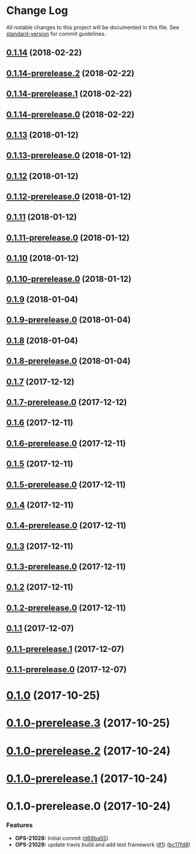 # Change Log

All notable changes to this project will be documented in this file. See [standard-version](https://github.com/conventional-changelog/standard-version) for commit guidelines.

<a name="0.1.14"></a>
## [0.1.14](https://github.com/daxko/dxp-questions-ui/compare/v0.1.14-prerelease.2...v0.1.14) (2018-02-22)



<a name="0.1.14-prerelease.2"></a>
## [0.1.14-prerelease.2](https://github.com/daxko/dxp-questions-ui/compare/v0.1.14-prerelease.1...v0.1.14-prerelease.2) (2018-02-22)



<a name="0.1.14-prerelease.1"></a>
## [0.1.14-prerelease.1](https://github.com/daxko/dxp-questions-ui/compare/v0.1.13...v0.1.14-prerelease.1) (2018-02-22)



<a name="0.1.14-prerelease.0"></a>
## [0.1.14-prerelease.0](https://github.com/daxko/dxp-questions-ui/compare/v0.1.13...v0.1.14-prerelease.0) (2018-02-22)



<a name="0.1.13"></a>
## [0.1.13](https://github.com/daxko/dxp-questions-ui/compare/v0.1.13-prerelease.0...v0.1.13) (2018-01-12)



<a name="0.1.13-prerelease.0"></a>
## [0.1.13-prerelease.0](https://github.com/daxko/dxp-questions-ui/compare/v0.1.12...v0.1.13-prerelease.0) (2018-01-12)



<a name="0.1.12"></a>
## [0.1.12](https://github.com/daxko/dxp-questions-ui/compare/v0.1.12-prerelease.0...v0.1.12) (2018-01-12)



<a name="0.1.12-prerelease.0"></a>
## [0.1.12-prerelease.0](https://github.com/daxko/dxp-questions-ui/compare/v0.1.11...v0.1.12-prerelease.0) (2018-01-12)



<a name="0.1.11"></a>
## [0.1.11](https://github.com/daxko/dxp-questions-ui/compare/v0.1.11-prerelease.0...v0.1.11) (2018-01-12)



<a name="0.1.11-prerelease.0"></a>
## [0.1.11-prerelease.0](https://github.com/daxko/dxp-questions-ui/compare/v0.1.10...v0.1.11-prerelease.0) (2018-01-12)



<a name="0.1.10"></a>
## [0.1.10](https://github.com/daxko/dxp-questions-ui/compare/v0.1.10-prerelease.0...v0.1.10) (2018-01-12)



<a name="0.1.10-prerelease.0"></a>
## [0.1.10-prerelease.0](https://github.com/daxko/dxp-questions-ui/compare/v0.1.9...v0.1.10-prerelease.0) (2018-01-12)



<a name="0.1.9"></a>
## [0.1.9](https://github.com/daxko/dxp-questions-ui/compare/v0.1.9-prerelease.0...v0.1.9) (2018-01-04)



<a name="0.1.9-prerelease.0"></a>
## [0.1.9-prerelease.0](https://github.com/daxko/dxp-questions-ui/compare/v0.1.8...v0.1.9-prerelease.0) (2018-01-04)



<a name="0.1.8"></a>
## [0.1.8](https://github.com/daxko/dxp-questions-ui/compare/v0.1.8-prerelease.0...v0.1.8) (2018-01-04)



<a name="0.1.8-prerelease.0"></a>
## [0.1.8-prerelease.0](https://github.com/daxko/dxp-questions-ui/compare/v0.1.7...v0.1.8-prerelease.0) (2018-01-04)



<a name="0.1.7"></a>
## [0.1.7](https://github.com/daxko/dxp-questions-ui/compare/v0.1.7-prerelease.0...v0.1.7) (2017-12-12)



<a name="0.1.7-prerelease.0"></a>
## [0.1.7-prerelease.0](https://github.com/daxko/dxp-questions-ui/compare/v0.1.6...v0.1.7-prerelease.0) (2017-12-12)



<a name="0.1.6"></a>
## [0.1.6](https://github.com/daxko/dxp-questions-ui/compare/v0.1.6-prerelease.0...v0.1.6) (2017-12-11)



<a name="0.1.6-prerelease.0"></a>
## [0.1.6-prerelease.0](https://github.com/daxko/dxp-questions-ui/compare/v0.1.5...v0.1.6-prerelease.0) (2017-12-11)



<a name="0.1.5"></a>
## [0.1.5](https://github.com/daxko/dxp-questions-ui/compare/v0.1.5-prerelease.0...v0.1.5) (2017-12-11)



<a name="0.1.5-prerelease.0"></a>
## [0.1.5-prerelease.0](https://github.com/daxko/dxp-questions-ui/compare/v0.1.4...v0.1.5-prerelease.0) (2017-12-11)



<a name="0.1.4"></a>
## [0.1.4](https://github.com/daxko/dxp-questions-ui/compare/v0.1.4-prerelease.0...v0.1.4) (2017-12-11)



<a name="0.1.4-prerelease.0"></a>
## [0.1.4-prerelease.0](https://github.com/daxko/dxp-questions-ui/compare/v0.1.3...v0.1.4-prerelease.0) (2017-12-11)



<a name="0.1.3"></a>
## [0.1.3](https://github.com/daxko/dxp-questions-ui/compare/v0.1.3-prerelease.0...v0.1.3) (2017-12-11)



<a name="0.1.3-prerelease.0"></a>
## [0.1.3-prerelease.0](https://github.com/daxko/dxp-questions-ui/compare/v0.1.2...v0.1.3-prerelease.0) (2017-12-11)



<a name="0.1.2"></a>
## [0.1.2](https://github.com/daxko/dxp-questions-ui/compare/v0.1.2-prerelease.0...v0.1.2) (2017-12-11)



<a name="0.1.2-prerelease.0"></a>
## [0.1.2-prerelease.0](https://github.com/daxko/dxp-questions-ui/compare/v0.1.1...v0.1.2-prerelease.0) (2017-12-11)



<a name="0.1.1"></a>
## [0.1.1](https://github.com/daxko/dxp-questions-ui/compare/v0.1.1-prerelease.1...v0.1.1) (2017-12-07)



<a name="0.1.1-prerelease.1"></a>
## [0.1.1-prerelease.1](https://github.com/daxko/dxp-questions-ui/compare/v0.1.1-prerelease.0...v0.1.1-prerelease.1) (2017-12-07)



<a name="0.1.1-prerelease.0"></a>
## [0.1.1-prerelease.0](https://github.com/daxko/dxp-questions-ui/compare/v0.1.0...v0.1.1-prerelease.0) (2017-12-07)



<a name="0.1.0"></a>
# [0.1.0](https://github.com/daxko/dxp-questions-ui/compare/v0.1.0-prerelease.3...v0.1.0) (2017-10-25)



<a name="0.1.0-prerelease.3"></a>
# [0.1.0-prerelease.3](https://github.com/daxko/dxp-questions-ui/compare/v0.1.0-prerelease.2...v0.1.0-prerelease.3) (2017-10-25)



<a name="0.1.0-prerelease.2"></a>
# [0.1.0-prerelease.2](https://github.com/daxko/dxp-questions-ui/compare/v0.1.0-prerelease.1...v0.1.0-prerelease.2) (2017-10-24)



<a name="0.1.0-prerelease.1"></a>
# [0.1.0-prerelease.1](https://github.com/daxko/dxp-questions-ui/compare/v0.1.0-prerelease.0...v0.1.0-prerelease.1) (2017-10-24)



<a name="0.1.0-prerelease.0"></a>
# 0.1.0-prerelease.0 (2017-10-24)


### Features

* **OPS-21028:** Initial commit ([d68ba55](https://github.com/daxko/dxp-questions-ui/commit/d68ba55))
* **OPS-21028:** update travis build and add test framework ([#1](https://github.com/daxko/dxp-questions-ui/issues/1)) ([bc17fd8](https://github.com/daxko/dxp-questions-ui/commit/bc17fd8))
